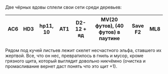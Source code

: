 Две чёрных вдовы сплели свои сети среди деревьев:

AC6|HD3|hp11, 10|AT1|D2-12 + яд|MV(20 футов), (40 футов) в паутине|Save F2|ML8
---|---|--------|---|----------|----------------------------------|-------|----
Рядом под кучей листьев лежит скелет несчастного эльфа, ставшего их жертвой. Все, что он нес, превратилось в гниль и мусор, кроме грязного щита, который выглядит довольно никчёмно (очистка и промасливание вернет даст понять что это щит +1).
